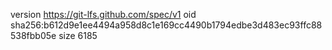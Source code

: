 version https://git-lfs.github.com/spec/v1
oid sha256:b612d9e1ee4494a958d8c1e169cc4490b1794edbe3d483ec93ffc88538fbb05e
size 6185
